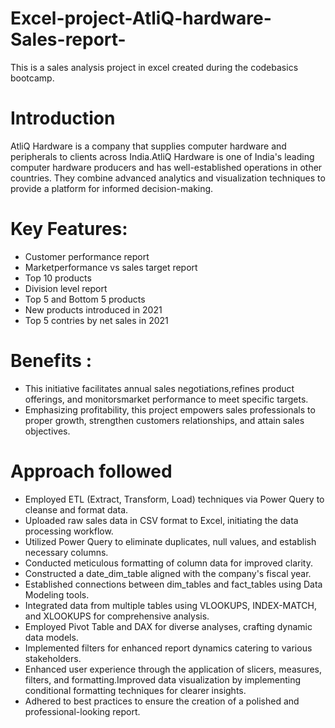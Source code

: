 # Excel-project-AtliQ-hardware-Sales-report-
This is a sales analysis project in excel created during the codebasics bootcamp.
# Introduction
AtliQ Hardware is a company that supplies computer hardware and peripherals to clients across India.AtliQ Hardware is one of India's leading computer hardware producers and has well-established operations in other countries. They combine advanced analytics and visualization techniques to provide a platform for informed decision-making. 
# Key Features:
* Customer performance report
* Marketperformance vs sales target report
* Top 10 products
* Division level report
* Top 5 and Bottom 5 products
* New products introduced in 2021
* Top 5 contries by net sales in 2021
# Benefits :
* This initiative facilitates annual sales negotiations,refines product offerings, and monitorsmarket performance to meet specific targets.
* Emphasizing profitability, this project empowers sales professionals to proper growth, strengthen customers relationships, and attain sales objectives.
# Approach followed
* Employed ETL (Extract, Transform, Load) techniques via Power Query to cleanse and format data.
* Uploaded raw sales data in CSV format to Excel, initiating the data processing workflow.
* Utilized Power Query to eliminate duplicates, null values, and establish necessary columns.
* Conducted meticulous formatting of column data for improved clarity.
* Constructed a date_dim_table aligned with the company's fiscal year.
* Established connections between dim_tables and fact_tables using Data Modeling tools.
* Integrated data from multiple tables using VLOOKUPS, INDEX-MATCH, and XLOOKUPS for comprehensive analysis.
* Employed Pivot Table and DAX for diverse analyses, crafting dynamic data models.
* Implemented filters for enhanced report dynamics catering to various stakeholders.
* Enhanced user experience through the application of slicers, measures, filters, and formatting.Improved data visualization by implementing conditional formatting techniques for clearer insights.
* Adhered to best practices to ensure the creation of a polished and professional-looking report.
